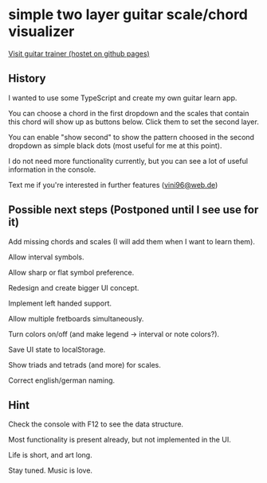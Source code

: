 # simple two layer guitar scale/chord visualizer

[Visit guitar trainer (hostet on github pages)](https://vincentwue.github.io/guitar-trainer/)

## History

I wanted to use some TypeScript and create my own guitar learn app.

You can choose a chord in the first dropdown and the scales that contain this chord will show up as buttons below. Click them to set the second layer.

You can enable "show second" to show the pattern choosed in the second dropdown as simple black dots (most useful for me at this point).

I do not need more functionality currently,
but you can see a lot of useful information in the console.

Text me if you're interested in further features (vini96@web.de)

## Possible next steps (Postponed until I see use for it)

Add missing chords and scales (I will add them when I want to learn them).

Allow interval symbols.

Allow sharp or flat symbol preference.

Redesign and create bigger UI concept.

Implement left handed support.

Allow multiple fretboards simultaneously.

Turn colors on/off (and make legend -> interval or note colors?).

Save UI state to localStorage.

Show triads and tetrads (and more) for scales.

Correct english/german naming.

## Hint

Check the console with F12 to see the data structure.

Most functionality is present already, but not implemented in the UI.

Life is short,
and art long.

Stay tuned. Music is love.